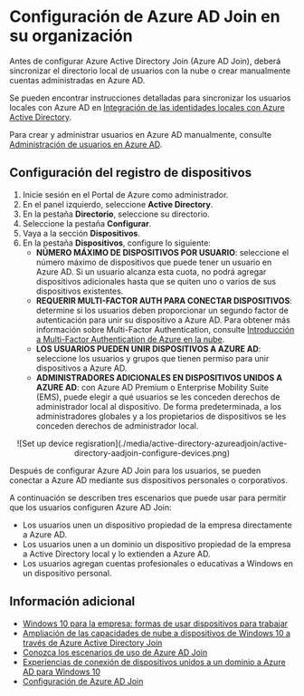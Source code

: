 <properties
	pageTitle="Configuración de Azure AD Join para los usuarios | Microsoft Azure"
	description="Explica cómo pueden configurar los administradores Azure AD Join para el directorio local y el registro de dispositivos."
	services="active-directory"
	documentationCenter=""
	authors="femila"
	manager="stevenpo"
	editor=""
	tags="azure-classic-portal"/>

<tags
	ms.service="active-directory"
	ms.workload="identity"
	ms.tgt_pltfrm="na"
	ms.devlang="na"
	ms.topic="get-started-article"
	ms.date="02/26/2016"
	ms.author="femila"/>

# Configuración de Azure AD Join en su organización

Antes de configurar Azure Active Directory Join (Azure AD Join), deberá sincronizar el directorio local de usuarios con la nube o crear manualmente cuentas administradas en Azure AD.

Se pueden encontrar instrucciones detalladas para sincronizar los usuarios locales con Azure AD en [Integración de las identidades locales con Azure Active Directory](active-directory-aadconnect.md).


Para crear y administrar usuarios en Azure AD manualmente, consulte [Administración de usuarios en Azure AD](https://msdn.microsoft.com/library/azure/hh967609.aspx).

## Configuración del registro de dispositivos
1. Inicie sesión en el Portal de Azure como administrador.
2. En el panel izquierdo, seleccione **Active Directory**.
3. En la pestaña **Directorio**, seleccione su directorio.
4. Seleccione la pestaña **Configurar**.
5. Vaya a la sección **Dispositivos**.
6. En la pestaña **Dispositivos**, configure lo siguiente:  
   * **NÚMERO MÁXIMO DE DISPOSITIVOS POR USUARIO**: seleccione el número máximo de dispositivos que puede tener un usuario en Azure AD. Si un usuario alcanza esta cuota, no podrá agregar dispositivos adicionales hasta que se quiten uno o varios de sus dispositivos existentes.
   * **REQUERIR MULTI-FACTOR AUTH PARA CONECTAR DISPOSITIVOS**: determine si los usuarios deben proporcionar un segundo factor de autenticación para unir su dispositivo a Azure AD. Para obtener más información sobre Multi-Factor Authentication, consulte [Introducción a Multi-Factor Authentication de Azure en la nube](multi-factor-authentication-get-started-cloud/).
   * **LOS USUARIOS PUEDEN UNIR DISPOSITIVOS A AZURE AD**: seleccione los usuarios y grupos que tienen permiso para unir dispositivos a Azure AD.
   * **ADMINISTRADORES ADICIONALES EN DISPOSITIVOS UNIDOS A AZURE AD**: con Azure AD Premium o Enterprise Mobility Suite (EMS), puede elegir a qué usuarios se les conceden derechos de administrador local al dispositivo. De forma predeterminada, a los administradores globales y a los propietarios de dispositivos se les conceden derechos de administrador local.

<center>![Set up device regisration](./media/active-directory-azureadjoin/active-directory-aadjoin-configure-devices.png) </center>

Después de configurar Azure AD Join para los usuarios, se pueden conectar a Azure AD mediante sus dispositivos personales o corporativos.

A continuación se describen tres escenarios que puede usar para permitir que los usuarios configuren Azure AD Join:

- Los usuarios unen un dispositivo propiedad de la empresa directamente a Azure AD.
- Los usuarios unen a un dominio un dispositivo propiedad de la empresa a Active Directory local y lo extienden a Azure AD.
- Los usuarios agregan cuentas profesionales o educativas a Windows en un dispositivo personal.

## Información adicional
* [Windows 10 para la empresa: formas de usar dispositivos para trabajar](active-directory-azureadjoin-windows10-devices-overview.md)
* [Ampliación de las capacidades de nube a dispositivos de Windows 10 a través de Azure Active Directory Join](active-directory-azureadjoin-user-upgrade.md)
* [Conozca los escenarios de uso de Azure AD Join](active-directory-azureadjoin-deployment-aadjoindirect.md)
* [Experiencias de conexión de dispositivos unidos a un dominio a Azure AD para Windows 10](active-directory-azureadjoin-devices-group-policy.md)
* [Configuración de Azure AD Join](active-directory-azureadjoin-setup.md)

<!---HONumber=AcomDC_0302_2016-->